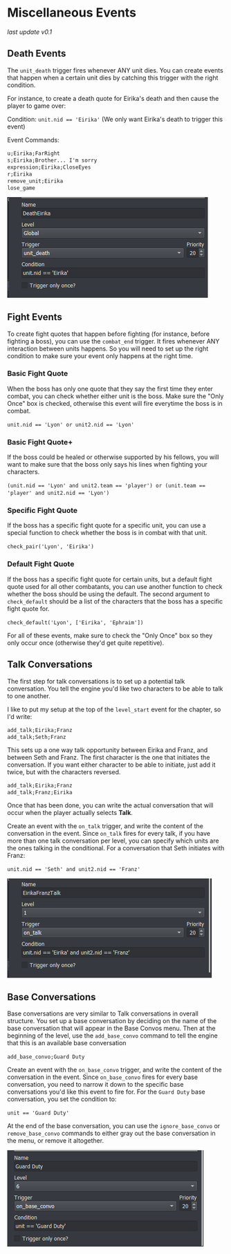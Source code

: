 # Miscellaneous Events

_last update v0.1_

## Death Events

The `unit_death` trigger fires whenever ANY unit dies. You can create events that happen when a certain unit dies by catching this trigger with the right condition.

For instance, to create a death quote for Eirika's death and then cause the player to game over:

Condition: `unit.nid == 'Eirika'` (We only want Eirika's death to trigger this event)

Event Commands:
```
u;Eirika;FarRight
s;Eirika;Brother... I'm sorry
expression;Eirika;CloseEyes
r;Eirika
remove_unit;Eirika
lose_game
```

![ExampleDeathEvent](../Images/EventEditorDeathEvent.png)

## Fight Events

To create fight quotes that happen before fighting (for instance, before fighting a boss), you can use the `combat_end` trigger. It fires whenever ANY interaction between units happens. So you will need to set up the right condition to make sure your event only happens at the right time.

### Basic Fight Quote
When the boss has only one quote that they say the first time they enter combat, you can check whether either unit is the boss. Make sure the "Only Once" box is checked, otherwise this event will fire everytime the boss is in combat.

`unit.nid == 'Lyon' or unit2.nid == 'Lyon'`

### Basic Fight Quote+
If the boss could be healed or otherwise supported by his fellows, you will want to make sure that the boss only says his lines when fighting your characters.

`(unit.nid == 'Lyon' and unit2.team == 'player') or (unit.team == 'player' and unit2.nid == 'Lyon')`

### Specific Fight Quote
If the boss has a specific fight quote for a specific unit, you can use a special function to check whether the boss is in combat with that unit.

`check_pair('Lyon', 'Eirika')`

### Default Fight Quote
If the boss has a specific fight quote for certain units, but a default fight quote used for all other combatants, you can use another function to check whether the boss should be using the default. The second argument to `check_default` should be a list of the characters that the boss has a specific fight quote for.

`check_default('Lyon', ['Eirika', 'Ephraim'])`

For all of these events, make sure to check the "Only Once" box so they only occur once (otherwise they'd get quite repetitive).

## Talk Conversations

The first step for talk conversations is to set up a potential talk conversation. You tell the engine you'd like two characters to be able to talk to one another.

I like to put my setup at the top of the `level_start` event for the chapter, so I'd write:

```
add_talk;Eirika;Franz
add_talk;Seth;Franz
```

This sets up a one way talk opportunity between Eirika and Franz, and between Seth and Franz. The first character is the one that initiates the conversation. If you want either character to be able to initiate, just add it twice, but with the characters reversed.

```
add_talk;Eirika;Franz
add_talk;Franz;Eirika
```

Once that has been done, you can write the actual conversation that will occur when the player actually selects **Talk**.

Create an event with the `on_talk` trigger, and write the content of the conversation in the event. Since `on_talk` fires for every talk, if you have more than one talk conversation per level, you can specify which units are the ones talking in the conditional. For a conversation that Seth initiates with Franz:

`unit.nid == 'Seth' and unit2.nid == 'Franz'`

![ExampleTalkEvent](../Images/EventEditorTalkEvent.png)

## Base Conversations

Base conversations are very similar to Talk conversations in overall structure. You set up a base conversation by deciding on the name of the base conversation that will appear in the Base Convos menu. Then at the beginning of the level, use the `add_base_convo` command to tell the engine that this is an available base conversation

`add_base_convo;Guard Duty`

Create an event with the `on_base_convo` trigger, and write the content of the conversation in the event. Since `on_base_convo` fires for every base conversation, you need to narrow it down to the specific base conversations you'd like this event to fire for. For the `Guard Duty` base conversation, you set the condition to:

`unit == 'Guard Duty'`

At the end of the base conversation, you can use the `ignore_base_convo` or `remove_base_convo` commands to either gray out the base conversation in the menu, or remove it altogether.

![ExampleBaseEvent](../Images/EventEditorBaseEvent.png)

